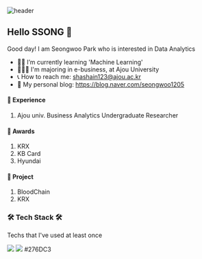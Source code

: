 ![header](https://capsule-render.vercel.app/api?type=soft&color=auto&height=150&section=header&text=HELLOSSONG&fontSize=70&animation=twinkling)

## Hello SSONG 👋 

Good day! I am Seongwoo Park who is interested in Data Analytics
- ✍🏻 I’m currently learning 'Machine Learning'
- 👩🏻‍🎓 I'm majoring in e-business, at Ajou University
- 📞 How to reach me: shashain123@ajou.ac.kr
- 🐶 My personal blog: https://blog.naver.com/seongwoo1205

#### 🌠 Experience
1. Ajou univ. Business Analytics Undergraduate Researcher


#### 🌠 Awards
1. KRX
2. KB Card
3. Hyundai 

#### 🌠 Project
1. BloodChain
2. KRX

<h3>🛠 Tech Stack 🛠</h3>
Techs that I've used at least once
<p>
  <img src="https://img.shields.io/badge/Python-3776AB?style=flat-square&logo=Python&logoColor=white"/>
  <img src="https://img.shields.io/badge/R-#276DC3?style=flat-square&logo=R&logoColor=white"/>
  #276DC3
</p>






